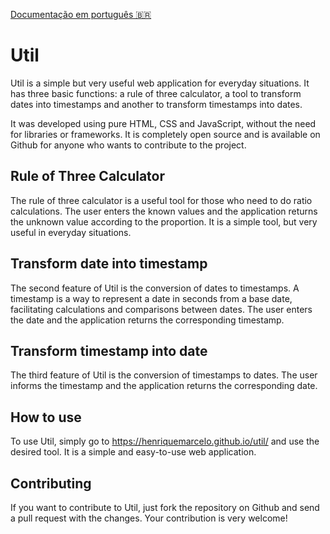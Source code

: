 [Documentação em português 🇧🇷](README.pt.md)

# Util

Util is a simple but very useful web application for everyday situations. It has three basic functions: a rule of three calculator, a tool to transform dates into timestamps and another to transform timestamps into dates.

It was developed using pure HTML, CSS and JavaScript, without the need for libraries or frameworks. It is completely open source and is available on Github for anyone who wants to contribute to the project.

## Rule of Three Calculator

The rule of three calculator is a useful tool for those who need to do ratio calculations. The user enters the known values and the application returns the unknown value according to the proportion. It is a simple tool, but very useful in everyday situations.

## Transform date into timestamp

The second feature of Util is the conversion of dates to timestamps. A timestamp is a way to represent a date in seconds from a base date, facilitating calculations and comparisons between dates. The user enters the date and the application returns the corresponding timestamp.

## Transform timestamp into date

The third feature of Util is the conversion of timestamps to dates. The user informs the timestamp and the application returns the corresponding date.

## How to use

To use Util, simply go to https://henriquemarcelo.github.io/util/ and use the desired tool. It is a simple and easy-to-use web application.

## Contributing

If you want to contribute to Util, just fork the repository on Github and send a pull request with the changes. Your contribution is very welcome!
